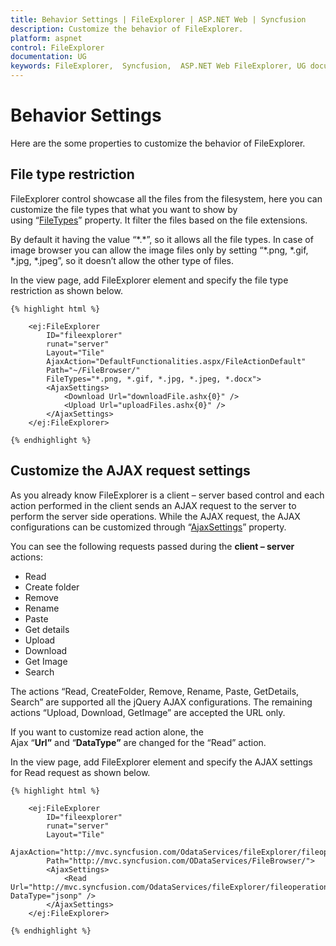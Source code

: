 ```yaml
---
title: Behavior Settings | FileExplorer | ASP.NET Web | Syncfusion
description: Customize the behavior of FileExplorer.
platform: aspnet
control: FileExplorer
documentation: UG
keywords: FileExplorer,  Syncfusion,  ASP.NET Web FileExplorer, UG document, Behavior settings
---
```

# Behavior Settings

Here are the some properties to customize the behavior of FileExplorer.

## File type restriction

FileExplorer control showcase all the files from the filesystem, here you can customize the file types that what you want to show by using “[FileTypes](http://help.syncfusion.com/js/api/ejfileexplorer#members:filetypes)” property. It filter the files based on the file extensions.

By default it having the value “\*.\*”, so it allows all the file types. In case of image browser you can allow the image files only by setting “*.png, *.gif, *.jpg, *.jpeg”, so it doesn’t allow the other type of files.

In the view page, add FileExplorer element and specify the file type restriction as shown below.

    
    {% highlight html %}
    
        <ej:FileExplorer
            ID="fileexplorer"
            runat="server"
            Layout="Tile"
            AjaxAction="DefaultFunctionalities.aspx/FileActionDefault"
            Path="~/FileBrowser/"
            FileTypes="*.png, *.gif, *.jpg, *.jpeg, *.docx">
            <AjaxSettings>
                <Download Url="downloadFile.ashx{0}" />
                <Upload Url="uploadFiles.ashx{0}" />
            </AjaxSettings>
        </ej:FileExplorer>
        
    {% endhighlight %}
    
## Customize the AJAX request settings

As you already know FileExplorer is a client – server based control and each action performed in the client sends an AJAX request to the server to perform the server side operations. While the AJAX request, the AJAX configurations can be customized through “[AjaxSettings](http://help.syncfusion.com/js/api/ejfileexplorer#members:ajaxsettings)” property.

You can see the following requests passed during the **client – server** actions:

* Read
* Create folder
* Remove
* Rename
* Paste
* Get details
* Upload
* Download
* Get Image
* Search

The actions “Read, CreateFolder, Remove, Rename, Paste, GetDetails, Search” are supported all the jQuery AJAX configurations. The remaining actions “Upload, Download, GetImage” are accepted the URL only.

If you want to customize read action alone, the Ajax “**Url”** and “**DataType”** are changed for the “Read” action.

In the view page, add FileExplorer element and specify the AJAX settings for Read request as shown below.
    
    {% highlight html %}
    
        <ej:FileExplorer
            ID="fileexplorer"
            runat="server"
            Layout="Tile"
            AjaxAction="http://mvc.syncfusion.com/OdataServices/fileExplorer/fileoperation/doJSONAction"
            Path="http://mvc.syncfusion.com/ODataServices/FileBrowser/">
            <AjaxSettings>
                <Read Url="http://mvc.syncfusion.com/OdataServices/fileExplorer/fileoperation/doJSONPAction" DataType="jsonp" />
            </AjaxSettings>
        </ej:FileExplorer>
        
    {% endhighlight %}
    
